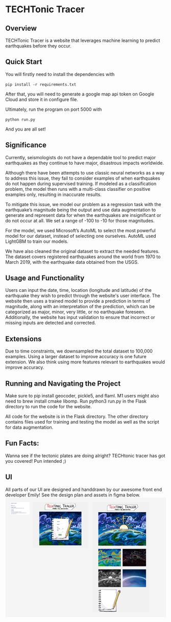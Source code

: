 # TECHTonic Tracer
## Overview
TECHTonic Tracer is a website that leverages machine learning to predict earthquakes before they occur.

## Quick Start
You will firstly need to install the dependencies with

`pip install -r requirements.txt`

After that, you will need to generate a google map api token on Google Cloud and store it in configure file.

Ultimately, run the program on port 5000 with

`python run.py`

And you are all set!

## Significance
Currently, seismologists do not have a dependable tool to predict major earthquakes as they continue to have major, disastrous impacts worldwide. 

Although there have been attempts to use classic neural networks as a way to address this issue, they fail to consider examples of when earthquakes do not happen during supervised training. If modeled as a classification problem, the model then runs with a multi-class classifier on positive examples only, resulting in inaccurate results.

To mitigate this issue, we model our problem as a regression task with the earthquake’s magnitude being the output and use data augmentation to generate and represent data for when the earthquakes are insignificant or do not occur at all. We set a range of -100 to -10 for those magnitudes.

For the model, we used Microsoft’s AutoML to select the most powerful model for our dataset, instead of selecting one ourselves. AutoML used LightGBM to train our models. 

We have also cleaned the original dataset to extract the needed features. The dataset covers registered earthquakes around the world from 1970 to March 2019, with the earthquake data obtained from the USGS.

## Usage and Functionality
Users can input the date, time, location (longitude and latitude) of the earthquake they wish to predict through the website's user interface. The website then uses a trained model to provide a prediction in terms of magnitude, along with an interpretation of the prediction, which can be categorized as major, minor, very little, or no earthquake foreseen. Additionally, the website has input validation to ensure that incorrect or missing inputs are detected and corrected.

## Extensions
Due to time constraints, we downsampled the total dataset to 100,000 examples. Using a larger dataset to improve accuracy is one future extension. We also think using more features relevant to earthquakes would improve accuracy. 

## Running and Navigating the Project
Make sure to pip install geocoder, pickle5, and flaml. M1 users might also need to brew install cmake libomp. Run python3 run.py in the Flask directory to run the code for the website. 

All code for the website is in the Flask directory. The other directory contains files used for training and testing the model as well as the script for data augmentation.  

## Fun Facts:
Wanna see if the tectonic plates are doing alright? TECHtonic tracer has got you covered! Pun intended ;)

## UI
All parts of our UI are designed and handdrawn by our awesome front end developer Emily! See the design plan and assets in figma below. 
![figma image](Archive/figma.png)

